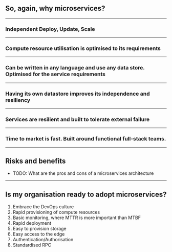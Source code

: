 ## So, again, why microservices? 

<hr>

### Independent Deploy, Update, Scale

<hr>

### Compute resource utilisation is optimised to its requirements

<hr>

### Can be written in any language and use any data store. Optimised for the service requirements

<hr>

### Having its own datastore improves its independence and resiliency

<hr>

### Services are resilient and built to tolerate external failure

<hr>

### Time to market is fast. Built around functional full-stack teams.

<hr>

## Risks and benefits

* TODO: What are the pros and cons of a microservices architecture

<hr>

## Is my organisation ready to adopt microservices?

1. Embrace the DevOps culture <!-- .element: class="fragment fade-in" -->
1. Rapid provisioning of compute resources <!-- .element: class="fragment fade-in" -->
1. Basic monitoring, where MTTR is more important than MTBF <!-- .element: class="fragment fade-in" -->
1. Rapid deployment <!-- .element: class="fragment fade-in" -->
1. Easy to provision storage <!-- .element: class="fragment fade-in" -->
1. Easy access to the edge <!-- .element: class="fragment fade-in" -->
1. Authentication/Authorisation <!-- .element: class="fragment fade-in" -->
1. Standardised RPC <!-- .element: class="fragment fade-in" -->


